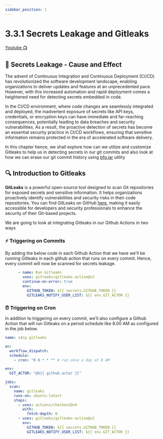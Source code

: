 ```yaml
---
sidebar_position: 1
---
```


# 3.3.1 Secrets Leakage and Gitleaks

[Youtube 📺](https://www.youtube.com/watch?v=Am9417a87zU&t=4194s)

## 🚰 Secrets Leakage - Cause and Effect

The advent of Continuous Integration and Continuous Deployment (CI/CD) has revolutionized the software development landscape, enabling organizations to deliver updates and features at an unprecedented pace. However, with this increased automation and rapid deployment comes a heightened need for detecting secrets embedded in code.

In the CI/CD environment, where code changes are seamlessly integrated and deployed, the inadvertent exposure of secrets like API keys, credentials, or encryption keys can have immediate and far-reaching consequences, potentially leading to data breaches and security vulnerabilities. As a result, the proactive detection of secrets has become an essential security practice in CI/CD workflows, ensuring that sensitive information remains protected in the era of accelerated software delivery.

In this chapter hence, we shall explore how can we utilize and customize Gitleaks to help us in detecting secrets in our git commits and also look at how we can erase our git commit history using [bfg.jar](https://rtyley.github.io/bfg-repo-cleaner/) utility

## 🔍 Introduction to Gitleaks

**GitLeaks** is a powerful open-source tool designed to scan Git repositories for exposed secrets and sensitive information. It helps organizations proactively identify vulnerabilities and security risks in their code repositories. You can find GitLeaks on GitHub [here](https://github.com/zricethezav/gitleaks), making it easily accessible for developers and security professionals to enhance the security of their Git-based projects.

We are going to look at integrating Gitleaks in our Github Actions in two ways

### ⚡ Triggering on Commits

By adding the below code in each Github Action that we have we'll be running Gitleaks in each github action that runs on every commit. Hence, every commit will now be scanned for secrets leakage.

```yaml
      - name: Run Gitleaks
        uses: gitleaks/gitleaks-action@v2
        continue-on-error: true
        env:
          GITHUB_TOKEN: ${{ secrets.GITHUB_TOKEN }}
          GITLEAKS_NOTIFY_USER_LIST: ${{ env.GIT_ACTOR }}
```

### ⏰ Triggering on Cron

In addition to triggering on every commit, we'll also configure a Github Action that will run Gitleaks on a period schedule like 8.00 AM as configured in the job below.

```yaml
name: s4cp.gitleaks

on:
  workflow_dispatch:
  schedule:
    - cron: "0 8 * * *" # run once a day at 8 AM

env:
  GIT_ACTOR: "@${{ github.actor }}"

jobs:
  scan:
    name: gitleaks
    runs-on: ubuntu-latest
    steps:
      - uses: actions/checkout@v4
        with:
          fetch-depth: 0
      - uses: gitleaks/gitleaks-action@v2
        env:
          GITHUB_TOKEN: ${{ secrets.GITHUB_TOKEN }}
          GITLEAKS_NOTIFY_USER_LIST: ${{ env.GIT_ACTOR }}
```
